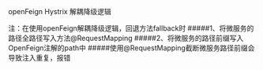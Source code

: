 openFeign Hystrix 解耦降级逻辑

注：在使用openFeign解耦降级逻辑，回退方法fallback时
#####1、将微服务的路径全路径写入方法@RequestMapping
#####2、将微服务的路径前缀写入OpenFeign注解的path中
#####使用@RequestMapping截断微服务路径前缀会导致注入重复，报错